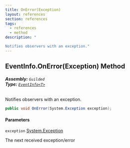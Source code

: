 ```yaml
---
title: OnError(Exception)
layout: references
section: references
tags:
  - references
  - method
description: "

Notifies observers with an exception."
---
```


## EventInfo<T>.OnError(Exception) Method
###### **Assembly:** `Guilded`<br/>**Type:** [`EventInfo<T>`](EventInfo_T_.md 'Guilded.EventInfo<T>')

Notifies observers with an exception.

```csharp
public void OnError(System.Exception exception);
```
#### Parameters

<a name='Guilded.EventInfo_T_.OnError(System.Exception).exception'></a>

`exception` [System.Exception](https://docs.microsoft.com/en-us/dotnet/api/System.Exception 'System.Exception')

The next received exception/error